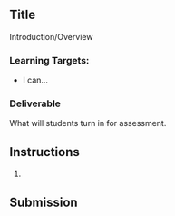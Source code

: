 [//]: # (<p><iframe src="https://douglasurner.github.io/GDP1/units/2/bounce/" width="100%" height="666px"></iframe></p>)

## Title

Introduction/Overview

### Learning Targets:

* I can...

### Deliverable

What will students turn in for assessment.

## Instructions

1. 

## Submission

